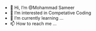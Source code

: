 - 👋 Hi, I’m @Mohammad Sameer
- 👀 I’m interested in Competative Coding
- 🌱 I’m currently learning ...
- 📫 How to reach me ...

<!---
sameermd1510/sameermd1510 is a ✨ special ✨ repository because its `README.md` (this file) appears on your GitHub profile.
You can click the Preview link to take a look at your changes.
--->
